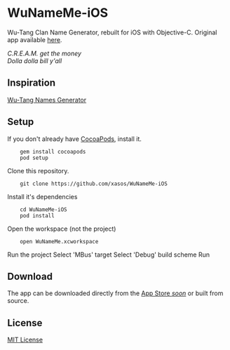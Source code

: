 WuNameMe-iOS
========

Wu-Tang Clan Name Generator, rebuilt for iOS with Objective-C. Original app available [here](https://github.com/xasos/WuNameMe).

<i>C.R.E.A.M. get the money<br>
Dolla dolla bill y'all</i>

## Inspiration
[Wu-Tang Names Generator](http://www.mess.be/inickgenwuname.php)

## Setup
If you don't already have [CocoaPods](http://cocoapods.org/), install it.

        gem install cocoapods
        pod setup

Clone this repository.

		git clone https://github.com/xasos/WuNameMe-iOS

Install it's dependencies

		cd WuNameMe-iOS
		pod install

Open the workspace (not the project)

		open WuNameMe.xcworkspace
Run the project
		Select 'MBus' target
		Select 'Debug' build scheme
    		Run

## Download 
The app can be downloaded directly from the [App Store <i>soon</i>](http://appstore.com) or built from source.

## License
[MIT License](LICENSE)
